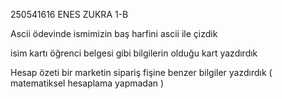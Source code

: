 250541616 ENES ZUKRA 1-B


Ascii ödevinde ismimizin baş harfini ascii ile çizdik 

isim kartı öğrenci belgesi gibi bilgilerin olduğu kart yazdırdık

Hesap özeti bir marketin sipariş fişine benzer bilgiler yazdırdık ( matematiksel hesaplama yapmadan )

